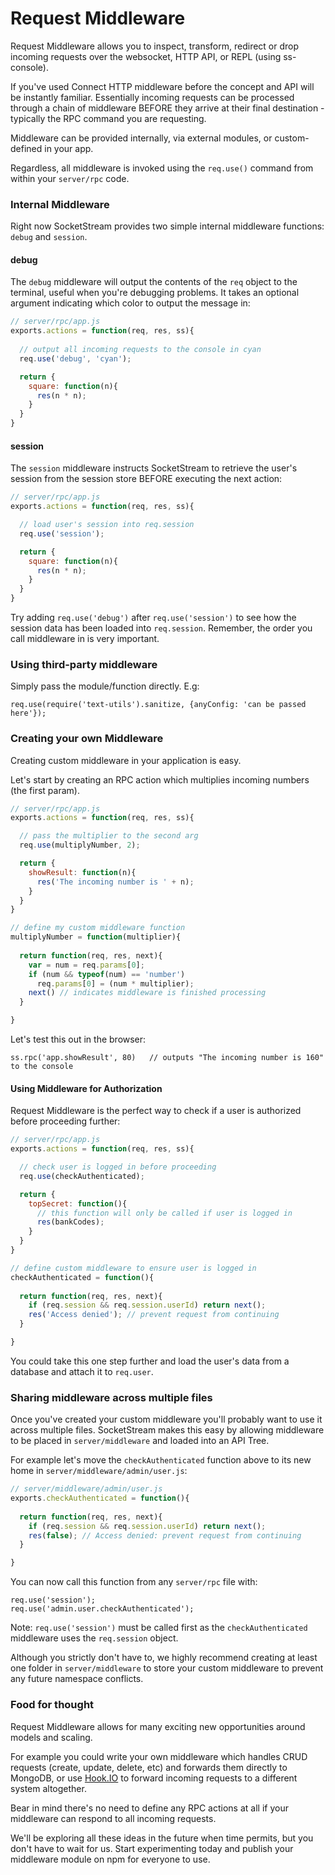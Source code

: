 # Request Middleware

Request Middleware allows you to inspect, transform, redirect or drop incoming requests over the websocket, HTTP API, or REPL (using ss-console).

If you've used Connect HTTP middleware before the concept and API will be instantly familiar. Essentially incoming requests can be processed through a chain of middleware BEFORE they arrive at their final destination - typically the RPC command you are requesting.

Middleware can be provided internally, via external modules, or custom-defined in your app.

Regardless, all middleware is invoked using the `req.use()` command from within your `server/rpc` code.


### Internal Middleware

Right now SocketStream provides two simple internal middleware functions: `debug` and `session`. 

#### debug

The `debug` middleware will output the contents of the `req` object to the terminal, useful when you're debugging problems. It takes an optional argument indicating which color to output the message in:

```javascript
// server/rpc/app.js
exports.actions = function(req, res, ss){
  
  // output all incoming requests to the console in cyan
  req.use('debug', 'cyan');

  return {
    square: function(n){
      res(n * n);
    }
  }
}
```

#### session

The `session` middleware instructs SocketStream to retrieve the user's session from the session store BEFORE executing the next action:

```javascript
// server/rpc/app.js
exports.actions = function(req, res, ss){

  // load user's session into req.session  
  req.use('session');

  return {
    square: function(n){
      res(n * n);
    }
  }
}
```

Try adding `req.use('debug')` after `req.use('session')` to see how the session data has been loaded into `req.session`. Remember, the order you call middleware in is very important.


### Using third-party middleware

Simply pass the module/function directly. E.g:

    req.use(require('text-utils').sanitize, {anyConfig: 'can be passed here'});



### Creating your own Middleware

Creating custom middleware in your application is easy.

Let's start by creating an RPC action which multiplies incoming numbers (the first param).

```javascript
// server/rpc/app.js
exports.actions = function(req, res, ss){

  // pass the multiplier to the second arg
  req.use(multiplyNumber, 2);

  return {
    showResult: function(n){
      res('The incoming number is ' + n);
    }
  }
}

// define my custom middleware function
multiplyNumber = function(multiplier){
  
  return function(req, res, next){
    var = num = req.params[0];
    if (num && typeof(num) == 'number')
      req.params[0] = (num * multiplier);
    next() // indicates middleware is finished processing
  }

}
```

Let's test this out in the browser:

    ss.rpc('app.showResult', 80)   // outputs "The incoming number is 160" to the console


#### Using Middleware for Authorization

Request Middleware is the perfect way to check if a user is authorized before proceeding further:

```javascript
// server/rpc/app.js
exports.actions = function(req, res, ss){

  // check user is logged in before proceeding
  req.use(checkAuthenticated);

  return {
    topSecret: function(){
      // this function will only be called if user is logged in
      res(bankCodes);
    }
  }
}

// define custom middleware to ensure user is logged in
checkAuthenticated = function(){
  
  return function(req, res, next){
    if (req.session && req.session.userId) return next();
    res('Access denied'); // prevent request from continuing
  }

}
```

You could take this one step further and load the user's data from a database and attach it to `req.user`.


### Sharing middleware across multiple files

Once you've created your custom middleware you'll probably want to use it across multiple files. SocketStream makes this easy by allowing middleware to be placed in `server/middleware` and loaded into an API Tree.

For example let's move the `checkAuthenticated` function above to its new home in `server/middleware/admin/user.js`:

```javascript
// server/middleware/admin/user.js
exports.checkAuthenticated = function(){
  
  return function(req, res, next){
    if (req.session && req.session.userId) return next();
    res(false); // Access denied: prevent request from continuing
  }

}
```

You can now call this function from any `server/rpc` file with:

    req.use('session');
    req.use('admin.user.checkAuthenticated');

Note: `req.use('session')` must be called first as the `checkAuthenticated` middleware uses the `req.session` object.

Although you strictly don't have to, we highly recommend creating at least one folder in `server/middleware` to store your custom middleware to prevent any future namespace conflicts.


### Food for thought

Request Middleware allows for many exciting new opportunities around models and scaling.

For example you could write your own middleware which handles CRUD requests (create, update, delete, etc) and forwards them directly to MongoDB, or use [Hook.IO](https://github.com/hookio/hook.io) to forward incoming requests to a different system altogether. 

Bear in mind there's no need to define any RPC actions at all if your middleware can respond to all incoming requests.

We'll be exploring all these ideas in the future when time permits, but you don't have to wait for us. Start experimenting today and publish your middleware module on npm for everyone to use.
